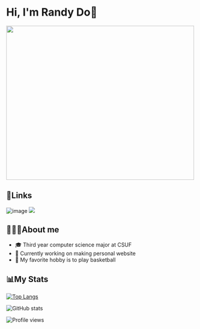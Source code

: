 # Hi, I'm Randy Do🫡

<img src="https://media.giphy.com/media/v1.Y2lkPTc5MGI3NjExNjhmMDg5OTY1ZmNiM2UwNWRiNjZhMWU2MTU3NWFlMzhjNzVhMWU2MCZjdD1z/W8oRwnoBndXVQ3OERD/giphy.gif" width="500" height="410" />

## 🔗Links
![image]({https://img.shields.io/badge/LinkedIn-0077B5?style=for-the-badge&logo=linkedin&logoColor=white})
[<img src="https://skillicons.dev/icons?i=linkedin">](http://google.com.au/)

## 👨🏻‍💻About me
- 🎓 Third year computer science major at CSUF
- 🤔 Currently working on making personal website
- 🏀 My favorite hobby is to play basketball

## 📊My Stats

[![Top Langs](https://github-readme-stats-sigma-five.vercel.app/api/top-langs/?username=randyydoo)](https://github.com/randyydoo/github-readme-stats)

![GitHub stats](https://github-readme-stats-sigma-five.vercel.app/api?username=randyydoo&show_icons=true)  

![Profile views](https://gpvc.arturio.dev/randyydoo)  
